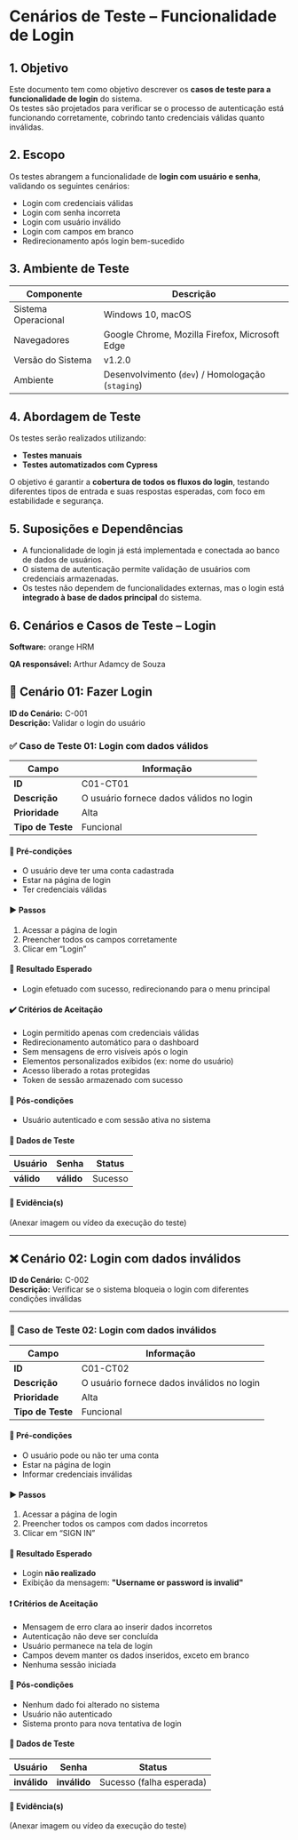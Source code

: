 #  Cenários de Teste – Funcionalidade de Login

## 1.  Objetivo
Este documento tem como objetivo descrever os **casos de teste para a funcionalidade de login** do sistema.  
Os testes são projetados para verificar se o processo de autenticação está funcionando corretamente, cobrindo tanto credenciais válidas quanto inválidas.



## 2.  Escopo

Os testes abrangem a funcionalidade de **login com usuário e senha**, validando os seguintes cenários:

- Login com credenciais válidas  
- Login com senha incorreta  
- Login com usuário inválido  
- Login com campos em branco  
- Redirecionamento após login bem-sucedido



## 3.  Ambiente de Teste

| Componente           | Descrição                        |
|----------------------|----------------------------------|
| Sistema Operacional  | Windows 10, macOS                |
| Navegadores          | Google Chrome, Mozilla Firefox, Microsoft Edge |
| Versão do Sistema    | v1.2.0                           |
| Ambiente             | Desenvolvimento (`dev`) / Homologação (`staging`) |



## 4.  Abordagem de Teste

Os testes serão realizados utilizando:

- **Testes manuais**
- **Testes automatizados com Cypress**

O objetivo é garantir a **cobertura de todos os fluxos do login**, testando diferentes tipos de entrada e suas respostas esperadas, com foco em estabilidade e segurança.



## 5.  Suposições e Dependências

- A funcionalidade de login já está implementada e conectada ao banco de dados de usuários.
- O sistema de autenticação permite validação de usuários com credenciais armazenadas.
- Os testes não dependem de funcionalidades externas, mas o login está **integrado à base de dados principal** do sistema.

## 6.  Cenários e Casos de Teste – Login

**Software:** orange HRM

**QA responsável:** Arthur Adamcy de Souza



## 🔐 Cenário 01: Fazer Login

**ID do Cenário:** C-001  
**Descrição:** Validar o login do usuário 



### ✅ Caso de Teste 01: Login com dados válidos

| Campo             | Informação                                     |
|-------------------|------------------------------------------------|
| **ID**            | C01-CT01                                       |
| **Descrição**     | O usuário fornece dados válidos no login       |
| **Prioridade**    | Alta                                           |
| **Tipo de Teste** | Funcional                                      |

#### 🔧 Pré-condições
- O usuário deve ter uma conta cadastrada
- Estar na página de login
- Ter credenciais válidas

#### ▶️ Passos
1. Acessar a página de login  
2. Preencher todos os campos corretamente  
3. Clicar em “Login”

#### 🎯 Resultado Esperado
- Login efetuado com sucesso, redirecionando para o menu principal

#### ✔️ Critérios de Aceitação
- Login permitido apenas com credenciais válidas  
- Redirecionamento automático para o dashboard   
- Sem mensagens de erro visíveis após o login  
- Elementos personalizados exibidos (ex: nome do usuário)  
- Acesso liberado a rotas protegidas  
- Token de sessão armazenado com sucesso

#### 🔄 Pós-condições
- Usuário autenticado e com sessão ativa no sistema

#### 🧪 Dados de Teste
| Usuário        | Senha         | Status  |
|----------------|---------------|---------|
| **válido**     | **válido**    | Sucesso |

#### 📸 Evidência(s)
(Anexar imagem ou vídeo da execução do teste)

---

## ❌ Cenário 02: Login com dados inválidos

**ID do Cenário:** C-002  
**Descrição:** Verificar se o sistema bloqueia o login com diferentes condições inválidas

---

### 🚫 Caso de Teste 02: Login com dados inválidos

| Campo             | Informação                                      |
|-------------------|-------------------------------------------------|
| **ID**            | C01-CT02                                        |
| **Descrição**     | O usuário fornece dados inválidos no login      |
| **Prioridade**    | Alta                                            |
| **Tipo de Teste** | Funcional                                       |

#### 🔧 Pré-condições
- O usuário pode ou não ter uma conta  
- Estar na página de login  
- Informar credenciais inválidas

#### ▶️ Passos
1. Acessar a página de login  
2. Preencher todos os campos com dados incorretos  
3. Clicar em “SIGN IN”

#### 🎯 Resultado Esperado
- Login **não realizado**  
- Exibição da mensagem: **"Username or password is invalid"**

#### ❗ Critérios de Aceitação
- Mensagem de erro clara ao inserir dados incorretos  
- Autenticação não deve ser concluída  
- Usuário permanece na tela de login  
- Campos devem manter os dados inseridos, exceto em branco  
- Nenhuma sessão iniciada

#### 🔄 Pós-condições
- Nenhum dado foi alterado no sistema  
- Usuário não autenticado  
- Sistema pronto para nova tentativa de login

#### 🧪 Dados de Teste
| Usuário        | Senha         | Status  |
|----------------|---------------|---------|
| **inválido**   | **inválido**  | Sucesso (falha esperada) |

#### 📸 Evidência(s)
(Anexar imagem ou vídeo da execução do teste)

